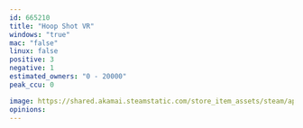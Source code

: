 ```yaml
---
id: 665210
title: "Hoop Shot VR"
windows: "true"
mac: "false"
linux: false
positive: 3
negative: 1
estimated_owners: "0 - 20000"
peak_ccu: 0

image: https://shared.akamai.steamstatic.com/store_item_assets/steam/apps/665210/header.jpg?t=1518406150
opinions:
---
```

